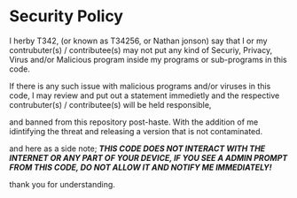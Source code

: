 # Security Policy

I herby T342, (or known as T34256, or Nathan jonson) say that I or my contrubuter(s) / contributee(s) may not put any kind of Securiy, Privacy, Virus and/or Malicious program inside my programs or sub-programs in this code. 

If there is any such issue with malicious programs and/or viruses in this code, I may review and put out a statement immedietly and the respective contrubuter(s) / contributee(s) will be held responsible, 

and banned from this repository post-haste. With the addition of me idintifying the threat and releasing a version that is not contaminated.

and here as a side note; ***THIS CODE DOES NOT INTERACT WITH THE INTERNET OR ANY PART OF YOUR DEVICE, IF YOU SEE A ADMIN PROMPT FROM THIS CODE, DO NOT ALLOW IT AND NOTIFY ME IMMEDIATELY!***



thank you for understanding.

